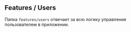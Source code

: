 ## Features / Users

Папка `features/users` отвечает за всю логику управления пользователем в приложении.

